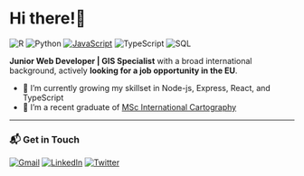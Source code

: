 # Hi there!👋

![R](https://img.shields.io/badge/-R-000?&logo=r)
![Python](https://img.shields.io/badge/-Python-000?&logo=python)
[![JavaScript](https://img.shields.io/badge/-JavaScript-000?&logo=JavaScript&logoColor=ddc508)](https://github.com/adamalston?tab=repositories&q=&type=&language=javascript)
![TypeScript](https://img.shields.io/badge/-TypeScript-000?&logo=TypeScript&logoColor=007ACC)
![SQL](https://img.shields.io/badge/-SQL-000?&logo=MySQL&logoColor=4479A1)

**Junior Web Developer | GIS Specialist** with a broad international background, actively **looking for a job opportunity in the EU**. 

- 🔭 I’m currently growing my skillset in Node-js, Express, React, and TypeScript
- 🌱 I’m a recent graduate of [MSc International Cartography](https://cartographymaster.eu/)
---

### 📬 Get in Touch

[![Gmail](https://img.shields.io/badge/-Gmail-000?&logo=Gmail)](mailto:lerashurupina@gmail.com)
[![LinkedIn](https://img.shields.io/badge/-LinkedIn-000?&logo=LinkedIn)](https://www.linkedin.com/in/valeriia-shurupina)
[![Twitter](https://img.shields.io/badge/-Twitter-000?&logo=Twitter)](https://twitter.com/valeriiashur)
